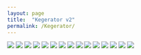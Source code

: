 ```yaml
---
layout: page
title:  "Kegerator v2"
permalink: /Kegerator/
---
```


<img class='flickr' src='http://c1.staticflickr.com/5/4246/34893798086_66dbf4aa2a.jpg'>
<img class='flickr' src='http://c1.staticflickr.com/5/4276/34893798906_e3d46e1f94.jpg'>
<img class='flickr' src='http://c1.staticflickr.com/5/4267/34893797316_9cece11102.jpg'>
<img class='flickr' src='http://c1.staticflickr.com/5/4273/34893796416_5a0ec2a5c1.jpg'>
<img class='flickr' src='http://c1.staticflickr.com/5/4247/34547038000_5888481924.jpg'>
<img class='flickr' src='http://c1.staticflickr.com/5/4270/34123873733_809c1d1b8c.jpg'>
<img class='flickr' src='http://c1.staticflickr.com/5/4203/34547033310_7585de1c9a.jpg'>
<img class='flickr' src='http://c1.staticflickr.com/5/4228/34547031350_9191a33959.jpg'>
<img class='flickr' src='http://c1.staticflickr.com/5/4244/34893793076_d16a08773f.jpg'>
<img class='flickr' src='http://c1.staticflickr.com/5/4269/34547028690_4e1ed1f73d.jpg'>
<img class='flickr' src='http://c1.staticflickr.com/5/4271/34091139304_c6abf981a1.jpg'>
<img class='flickr' src='http://c1.staticflickr.com/5/4204/34547021440_d019d553b0.jpg'>
<img class='flickr' src='http://c1.staticflickr.com/5/4252/34547020300_24d0c703d0.jpg'>
<img class='flickr' src='http://c1.staticflickr.com/5/4270/34547026340_f0b7aefd47.jpg'>
<img class='flickr' src='http://c1.staticflickr.com/5/4248/34547023930_7e15503dba.jpg'>
